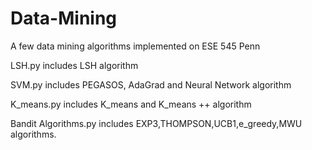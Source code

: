 # Data-Mining
A few data mining algorithms implemented on ESE  545 Penn

LSH.py includes LSH algorithm

SVM.py includes PEGASOS, AdaGrad and Neural Network algorithm

K_means.py includes K_means and K_means ++ algorithm

Bandit Algorithms.py includes EXP3,THOMPSON,UCB1,e_greedy,MWU algorithms.
